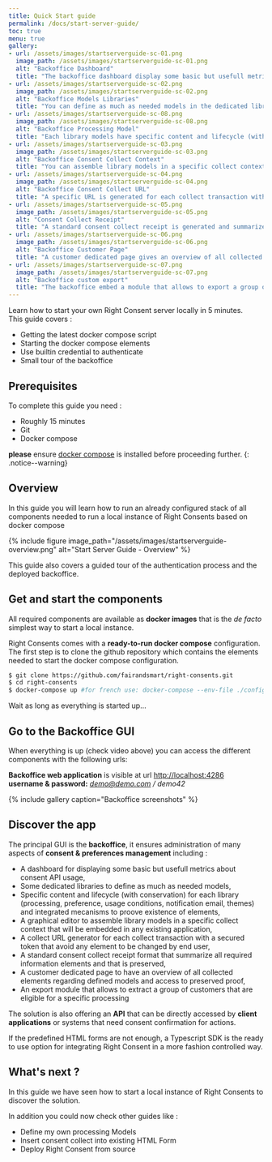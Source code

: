 ```yaml
---
title: Quick Start guide
permalink: /docs/start-server-guide/
toc: true
menu: true
gallery:
- url: /assets/images/startserverguide-sc-01.png
  image_path: /assets/images/startserverguide-sc-01.png
  alt: "Backoffice Dashboard"
  title: "The backoffice dashboard display some basic but usefull metrics about consent API usage"
- url: /assets/images/startserverguide-sc-02.png
  image_path: /assets/images/startserverguide-sc-02.png
  alt: "Backoffice Models Libraries"
  title: "You can define as much as needed models in the dedicated libraries like processing one."
- url: /assets/images/startserverguide-sc-08.png
  image_path: /assets/images/startserverguide-sc-08.png
  alt: "Backoffice Processing Model"
  title: "Each library models have specific content and lifecycle (with conservation) for common collect processes (processing, preference, usage conditions) and proven existence"
- url: /assets/images/startserverguide-sc-03.png
  image_path: /assets/images/startserverguide-sc-03.png
  alt: "Backoffice Consent Collect Context"
  title: "You can assemble library models in a specific collect context that will be embeddable in any application"
- url: /assets/images/startserverguide-sc-04.png
  image_path: /assets/images/startserverguide-sc-04.png
  alt: "Backoffice Consent Collect URL"
  title: "A specific URL is generated for each collect transaction with a secure token avoiding any element to be changed by end user"
- url: /assets/images/startserverguide-sc-05.png
  image_path: /assets/images/startserverguide-sc-05.png
  alt: "Consent Collect Receipt"
  title: "A standard consent collect receipt is generated and summarize all required information elements."
- url: /assets/images/startserverguide-sc-06.png
  image_path: /assets/images/startserverguide-sc-06.png
  alt: "Backoffice Customer Page"
  title: "A customer dedicated page gives an overview of all collected elements regarding defined models and access to proof"
- url: /assets/images/startserverguide-sc-07.png
  image_path: /assets/images/startserverguide-sc-07.png
  alt: "Backoffice custom export"
  title: "The backoffice embed a module that allows to export a group of customers that are eligible for a specific processing"
---
```


Learn how to start your own Right Consent server locally in 5 minutes.  
This guide covers :

- Getting the latest docker compose script
- Starting the docker compose elements
- Use builtin credential to authenticate
- Small tour of the backoffice

## Prerequisites

To complete this guide you need :

- Roughly 15 minutes
- Git
- Docker compose

<i class="fa fa-exclamation-triangle"></i> <b>please</b> ensure [docker compose](https://docs.docker.com/compose/install/) is installed before proceeding further.
{: .notice--warning}

## Overview

In this guide you will learn how to run an already configured stack of all components needed to run a local instance of Right Consents based on docker compose

{% include figure image_path="/assets/images/startserverguide-overview.png" alt="Start Server Guide - Overview" %}

This guide also covers a guided tour of the authentication process and the deployed backoffice.

## Get and start the components

All required components are available as **docker images** that is the *de facto* simplest way to start a local instance.  

Right Consents comes with a **ready-to-run docker compose** configuration.  
The first step is to clone the github repository which contains the elements needed to start the docker compose configuration.  

```bash
$ git clone https://github.com/fairandsmart/right-consents.git
$ cd right-consents
$ docker-compose up #for french use: docker-compose --env-file ./config/fr.env up
```

Wait as long as everything is started up...

## Go to the Backoffice GUI

When everything is up (check video above) you can access the different components with the following urls:

**Backoffice web application** is visible at url [http://localhost:4286](http://localhost:4286)  
**username & password:** *demo@demo.com / demo42*

{% include gallery caption="Backoffice screenshots" %}

## Discover the app

The principal GUI is the **backoffice**, it ensures administration of many aspects of **consent & preferences management** including :

- A dashboard for displaying some basic but usefull metrics about consent API usage,
- Some dedicated libraries to define as much as needed models, 
- Specific content and lifecycle (with conservation) for each library (processing, preference, usage conditions, notification email, themes) and integrated mecanisms to proove existence of elements,
- A graphical editor to assemble library models in a specific collect context that will be embedded in any existing application,
- A collect URL generator for each collect transaction with a secured token that avoid any element to be changed by end user,
- A standard consent collect receipt format that summarize all required information elements and that is preserved,
- A customer dedicated page to have an overview of all collected elements regarding defined models and access to preserved proof,
- An export module that allows to extract a group of customers that are eligible for a specific processing

The solution is also offering an **API** that can be directly accessed by **client applications** or systems that need consent confirmation for actions.

If the predefined HTML forms are not enough, a Typescript SDK is the ready to use option for integrating Right Consent in a more fashion controlled way.     

## What's next ?

In this guide we have seen how to start a local instance of Right Consents to discover the solution. 

In addition you could now check other guides like :

- Define my own processing Models
- Insert consent collect into existing HTML Form
- Deploy Right Consent from source
